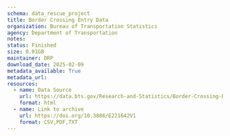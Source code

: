 ```yaml
---
schema: data_rescue_project 
title: Border Crossing Entry Data
organization: Bureau of Transportation Statistics
agency: Department of Transportation
notes: 
status: Finished
size: 0.01GB
maintainer: DRP
download_date: 2025-02-09
metadata_available: True
metadata_url: 
resources:
  - name: Data Source
    url: https://data.bts.gov/Research-and-Statistics/Border-Crossing-Entry-Data/keg4-3bc2/about_data
    format: html
  - name: Link to archive
    url: https://doi.org/10.3886/E221642V1
    format: CSV,PDF,TXT
---
```

